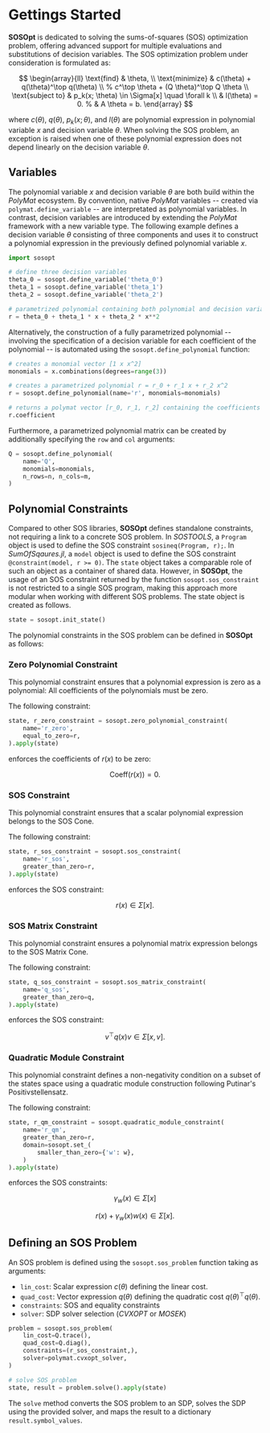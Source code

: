 
# Gettings Started

**SOSOpt** is dedicated to solving the sums-of-squares (SOS) optimization problem, offering advanced support for multiple evaluations and substitutions of decision variables.
The SOS optimization problem under consideration is formulated as:

$$
    \begin{array}{ll}
        \text{find} & \theta, \\
        \text{minimize} & c(\theta) + q(\theta)^\top q(\theta) \\
        % c^\top \theta + (Q \theta)^\top Q \theta \\
        \text{subject to} & p_k(x; \theta) \in \Sigma[x] \quad \forall k \\
        & l(\theta) = 0. % & A \theta = b.
     \end{array}
$$

where $c(\theta)$, $q(\theta)$, $p_k(x; \theta)$, and $l(\theta)$ are polynomial expression in polynomial variable $x$ and decision variable $\theta$.
When solving the SOS problem, an exception is raised when one of these polynomial expression does not depend linearly on the decision variable $\theta$.



## Variables

The polynomial variable $x$ and decision variable $\theta$ are both build within the *PolyMat* ecosystem.
By convention, native *PolyMat* variables -- created via `polymat.define_variable` -- are interpretated as polynomial variables.
In contrast, decision variables are introduced by extending the *PolyMat* framework with a new variable type.
The following example defines a decision variable $\theta$ consisting of three components and uses it to construct a polynomial expression in the previously defined polynomial variable $x$.

``` python
import sosopt

# define three decision variables
theta_0 = sosopt.define_variable('theta_0')
theta_1 = sosopt.define_variable('theta_1')
theta_2 = sosopt.define_variable('theta_2')

# parametrized polynomial containing both polynomial and decision variable
r = theta_0 + theta_1 * x + theta_2 * x**2
```

Alternatively, the construction of a fully parametrized polynomial -- involving the specification of a decision variable for each coefficient of the polynomial -- is automated using the `sosopt.define_polynomial` function:

``` python
# creates a monomial vector [1 x x^2]
monomials = x.combinations(degrees=range(3))

# creates a parametrized polynomial r = r_0 + r_1 x + r_2 x^2
r = sosopt.define_polynomial(name='r', monomials=monomials)

# returns a polymat vector [r_0, r_1, r_2] containing the coefficients
r.coefficient
```

Furthermore, a parametrized polynomial matrix can be created by additionally specifying the `row` and `col` arguments:

``` python
Q = sosopt.define_polynomial(
    name='Q', 
    monomials=monomials,
    n_rows=n, n_cols=m,
)
```


## Polynomial Constraints

Compared to other SOS libraries, **SOSOpt** defines standalone constraints, not requiring a link to a concrete SOS problem.
In *SOSTOOLS*, a `Program` object is used to define the SOS constraint `sosineq(Program, r);`.
In *SumOfSqaures.jl*, a `model` object is used to define the SOS constraint `@constraint(model, r >= 0)`.
The `state` object takes a comparable role of such an object as a container of shared data.
However, in **SOSOpt**, the usage of an SOS constraint returned by the function `sosopt.sos_constraint` is not restricted to a single SOS program, making this approach more modular when working with different SOS problems.
The state object is created as follows.

``` python
state = sosopt.init_state()
```

The polynomial constraints in the SOS problem can be defined in **SOSOpt** as follows:

### **Zero Polynomial Constraint**

This polynomial constraint ensures that a polynomial expression is zero as a polynomial: All coefficients of the polynomials must be zero.

The following constraint:

``` python
state, r_zero_constraint = sosopt.zero_polynomial_constraint(
    name='r_zero',
    equal_to_zero=r,
).apply(state)
```

enforces the coefficients of $r(x)$ to be zero:

$$\text{Coeff}(r(x)) = 0.$$

### **SOS Constraint**

This polynomial constraint ensures that a scalar polynomial expression belongs to the SOS Cone.

The following constraint:
``` python
state, r_sos_constraint = sosopt.sos_constraint(
    name='r_sos',
    greater_than_zero=r,
).apply(state)
```
enforces the SOS constraint:

$$r(x) \in \Sigma[x].$$

### **SOS Matrix Constraint**

This polynomial constraint ensures a polynomial matrix expression belongs to the SOS Matrix Cone.

The following constraint:
``` python
state, q_sos_constraint = sosopt.sos_matrix_constraint(
    name='q_sos',
    greater_than_zero=q,
).apply(state)
```
enforces the SOS constraint:

$$v^\top q(x) v \in \Sigma[x, v].$$

### **Quadratic Module Constraint**

This polynomial constraint defines a non-negativity condition on a subset of the states space using a quadratic module construction following Putinar's Positivstellensatz.

The following constraint:
``` python
state, r_qm_constraint = sosopt.quadratic_module_constraint(
    name='r_qm',
    greater_than_zero=r,
    domain=sosopt.set_(
        smaller_than_zero={'w': w},
    )
).apply(state)
```
enforces the SOS constraints:

$$\gamma_w(x) \in \Sigma[x]$$

$$r(x) + \gamma_w(x) w(x) \in \Sigma[x].$$

<!-- ### **Equality Constraint**

This constraint enforces a polynomial expression to be equal to zero.

The following constraint:

``` python
state, e_eq_constraint = sosopt.equality_constraint(
    name='e_eq',
    equal_to_zero=e,
).apply(state)
```

enforces the expression $e$ to be zero:

$$e = 0.$$

### **Semi-definite Constraint**

This constraint enforces a symmetric matrix expression to be positive semidefinite.

The following constraint:

``` python
state, q_psd_constraint = sosopt.semidefinite_constraint(
    name='q_psd',
    greater_than_zero=q,
).apply(state)
```

enforces the expression $q$ to be positive semidefinite:

$$q ≽ 0.$$ -->



## Defining an SOS Problem

An SOS problem is defined using the `sosopt.sos_problem` function taking as arguments:
- `lin_cost`: Scalar expression $c(\theta)$ defining the linear cost.
- `quad_cost`: Vector expression $q(\theta)$ defining the quadratic cost $q(\theta)^\top q(\theta)$.
- `constraints`: SOS and equality constraints
- `solver`: SDP solver selection (*CVXOPT* or *MOSEK*)

``` python
problem = sosopt.sos_problem(
    lin_cost=Q.trace(),
    quad_cost=Q.diag(),
    constraints=(r_sos_constraint,),
    solver=polymat.cvxopt_solver,
)

# solve SOS problem
state, result = problem.solve().apply(state)
```

The `solve` method converts the SOS problem to an SDP, solves the SDP using the provided solver, and maps the result to a dictionary `result.symbol_values`.



<!-- ## Handling bilinear SOS Problems

The SOS problem returned by `sosopt.sos_problem` may include a cost function and constraints that do not depend linearly on the decision variables.
If such a non-linear SOS problem is passed to the solver, an exception is raised.
To solve a bilinear SOS Problem using the alternating algorithm, a set of decision variables -- that appear bilinearly -- must be substituted with the values obtained from the previous iteration.
This transformation is performed by calling the `eval` method on the SOS problem:

``` python
# defines decision variable substitutions
symbol_values = {
    r.symbol: (1, 0, 1)
}

# create an SOS problem that is linear in its decision variable
# by substituting a group of decision variables
problem = problem.eval(symbol_values)
``` -->



<!-- ## SOS Decomposition and SDP Conversion

An SOS problem is solved by converting it to a Semi-definite Program (SDP).
This involves decomposing the SOS polynomials $p(x; \theta)$ into the Square Matricial Representation (SMR):

$$
p(x; \theta) = Z(x)^\top Q_p(\theta) Z(x),
$$

where the monomial vector $Z(x)$ are selected to contain all monomial up the degree $\lceil \text{deg}(p)/2 \rceil$.
Because multiple entries of $Q(\theta)$ can correspond to the same monomial, this decomposition is not unique.
To see this, consider the polynomial $p(x) = x_1^4 + x_1^2 x_2^2 + x_2^4$, which has -- given the monomial vector $Z(x) = [x_1^2 \quad x_1 x_2 \quad x_2^2]^\top$ -- a family of decompositions

$$
Q_p = \begin{bmatrix}
1 & 0 & -\alpha \\ 
0 & 1 + 2 \alpha & 0 \\ 
-\alpha & 0 & 1
\end{bmatrix}
$$

parametrized by $\alpha$.
To account for this, $\alpha$ can be selected as a decision variable of the optimization problem.
However, for a large matrix $Q_p$ many additional variables need to be introduced, resulting in a higher computational effort.
To account for this, a heuristic can be enabled that preselect a specific value for $\alpha$.
This heursitic constructs a gram matrix in a way that prioritizes nonzero entries corresponding to monomial in $Z(x)$ that involve multiple variables.
In the above example, $\alpha=0$ is selected for $Q_p$.
This heuristic is enabled by default and can be disabled when initializing the state object:

``` python
state = sosopt.init_state(sparse_smr=False)
``` -->